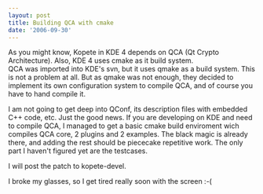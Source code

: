 ```yaml
---
layout: post
title: Building QCA with cmake
date: '2006-09-30'
---
```


As you might know, Kopete in KDE 4 depends on QCA (Qt Crypto Architecture). Also, KDE 4 uses cmake as it build system.  
QCA was imported into KDE's svn, but it uses qmake as a build system. This is not a problem at all. But as qmake was not enough, they decided to implement its own configuration system to compile QCA, and of course you have to hand compile it.

I am not going to get deep into QConf, its description files with embedded C++ code, etc. Just the good news. If you are developing on KDE and need to compile QCA, I managed to get a basic cmake build enviroment wich compiles QCA core, 2 plugins and 2 examples. The black magic is already there, and adding the rest should be piececake repetitive work. The only part I haven't figured yet are the testcases.

I will post the patch to kopete-devel.

I broke my glasses, so I get tired really soon with the screen :-(

